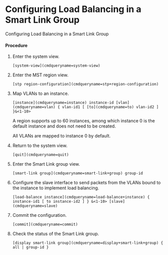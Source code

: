 Configuring Load Balancing in a Smart Link Group
================================================

Configuring Load Balancing in a Smart Link Group

#### Procedure

1. Enter the system view.
   
   
   ```
   [system-view](cmdqueryname=system-view)
   ```
2. Enter the MST region view.
   
   
   ```
   [stp region-configuration](cmdqueryname=stp+region-configuration)
   ```
3. Map VLANs to an instance.
   
   
   ```
   [instance](cmdqueryname=instance) instance-id [vlan](cmdqueryname=vlan) { vlan-id1 [ [to](cmdqueryname=to) vlan-id2 ] }&<1-10>
   ```
   
   A region supports up to 60 instances, among which instance 0 is the default instance and does not need to be created.
   
   All VLANs are mapped to instance 0 by default.
4. Return to the system view.
   
   
   ```
   [quit](cmdqueryname=quit)
   ```
5. Enter the Smart Link group view.
   
   
   ```
   [smart-link group](cmdqueryname=smart-link+group) group-id
   ```
6. Configure the slave interface to send packets from the VLANs bound to the instance to implement load balancing.
   
   
   ```
   [load-balance instance](cmdqueryname=load-balance+instance) { instance-id1 [ to instance-id2 ] } &<1-10> [slave](cmdqueryname=slave)
   ```
7. Commit the configuration.
   
   
   ```
   [commit](cmdqueryname=commit)
   ```
8. Check the status of the Smart Link group.
   
   
   ```
   [display smart-link group](cmdqueryname=display+smart-link+group) { all | group-id }
   ```